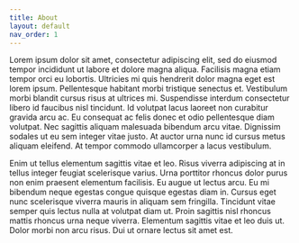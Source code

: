```yaml
---
title: About
layout: default
nav_order: 1
---
```


Lorem ipsum dolor sit amet, consectetur adipiscing elit, sed do eiusmod tempor incididunt ut labore et dolore magna aliqua. Facilisis magna etiam tempor orci eu lobortis. Ultricies mi quis hendrerit dolor magna eget est lorem ipsum. Pellentesque habitant morbi tristique senectus et. Vestibulum morbi blandit cursus risus at ultrices mi. Suspendisse interdum consectetur libero id faucibus nisl tincidunt. Id volutpat lacus laoreet non curabitur gravida arcu ac. Eu consequat ac felis donec et odio pellentesque diam volutpat. Nec sagittis aliquam malesuada bibendum arcu vitae. Dignissim sodales ut eu sem integer vitae justo. At auctor urna nunc id cursus metus aliquam eleifend. At tempor commodo ullamcorper a lacus vestibulum.

Enim ut tellus elementum sagittis vitae et leo. Risus viverra adipiscing at in tellus integer feugiat scelerisque varius. Urna porttitor rhoncus dolor purus non enim praesent elementum facilisis. Eu augue ut lectus arcu. Eu mi bibendum neque egestas congue quisque egestas diam in. Cursus eget nunc scelerisque viverra mauris in aliquam sem fringilla. Tincidunt vitae semper quis lectus nulla at volutpat diam ut. Proin sagittis nisl rhoncus mattis rhoncus urna neque viverra. Elementum sagittis vitae et leo duis ut. Dolor morbi non arcu risus. Dui ut ornare lectus sit amet est.

